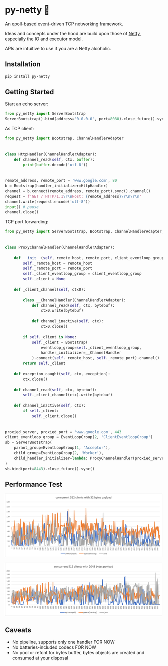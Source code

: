 # py-netty :rocket:

An epoll-based event-driven TCP networking framework.

Ideas and concepts under the hood are build upon those of [Netty](https://netty.io/), especially the IO and executor model.

APIs are intuitive to use if you are a Netty alcoholic.




## Installation

```bash
pip install py-netty
```

## Getting Started

Start an echo server:

```python
from py_netty import ServerBootstrap
ServerBootstrap().bind(address='0.0.0.0', port=8080).close_future().sync()
```

As TCP client:

```python
from py_netty import Bootstrap, ChannelHandlerAdapter


class HttpHandler(ChannelHandlerAdapter):
    def channel_read(self, ctx, buffer):
        print(buffer.decode('utf-8'))
        

remote_address, remote_port = 'www.google.com', 80
b = Bootstrap(handler_initializer=HttpHandler)
channel = b.connect(remote_address, remote_port).sync().channel()
request = f'GET / HTTP/1.1\r\nHost: {remote_address}\r\n\r\n'
channel.write(request.encode('utf-8'))
input() # pause
channel.close()
```

TCP port forwarding:

```python
from py_netty import ServerBootstrap, Bootstrap, ChannelHandlerAdapter, EventLoopGroup


class ProxyChannelHandler(ChannelHandlerAdapter):

    def __init__(self, remote_host, remote_port, client_eventloop_group):
        self._remote_host = remote_host
        self._remote_port = remote_port
        self._client_eventloop_group = client_eventloop_group
        self._client = None

    def _client_channel(self, ctx0):

        class __ChannelHandler(ChannelHandlerAdapter):
            def channel_read(self, ctx, bytebuf):
                ctx0.write(bytebuf)

            def channel_inactive(self, ctx):
                ctx0.close()

        if self._client is None:
            self._client = Bootstrap(
                eventloop_group=self._client_eventloop_group,
                handler_initializer=__ChannelHandler
            ).connect(self._remote_host, self._remote_port).channel()
        return self._client

    def exception_caught(self, ctx, exception):
        ctx.close()

    def channel_read(self, ctx, bytebuf):
        self._client_channel(ctx).write(bytebuf)

    def channel_inactive(self, ctx):
        if self._client:
            self._client.close()


proxied_server, proxied_port = 'www.google.com', 443
client_eventloop_group = EventLoopGroup(2, 'ClientEventloopGroup')
sb = ServerBootstrap(
    parant_group=EventLoopGroup(1, 'Acceptor'),
    child_group=EventLoopGroup(2, 'Worker'),
    child_handler_initializer=lambda: ProxyChannelHandler(proxied_server, proxied_port, client_eventloop_group)
)
sb.bind(port=8443).close_future().sync()
```


## Performance Test

![RTT with small packet](https://raw.githubusercontent.com/ruanhao/py-netty/master/rtts_512_32.png)

![RTT with large packet](https://raw.githubusercontent.com/ruanhao/py-netty/master/rtts_512_2048.png)


## Caveats

- No pipeline, supports only one handler FOR NOW
- No batteries-included codecs FOR NOW
- No pool or refcnt for bytes buffer, bytes objects are created and consumed at your disposal


